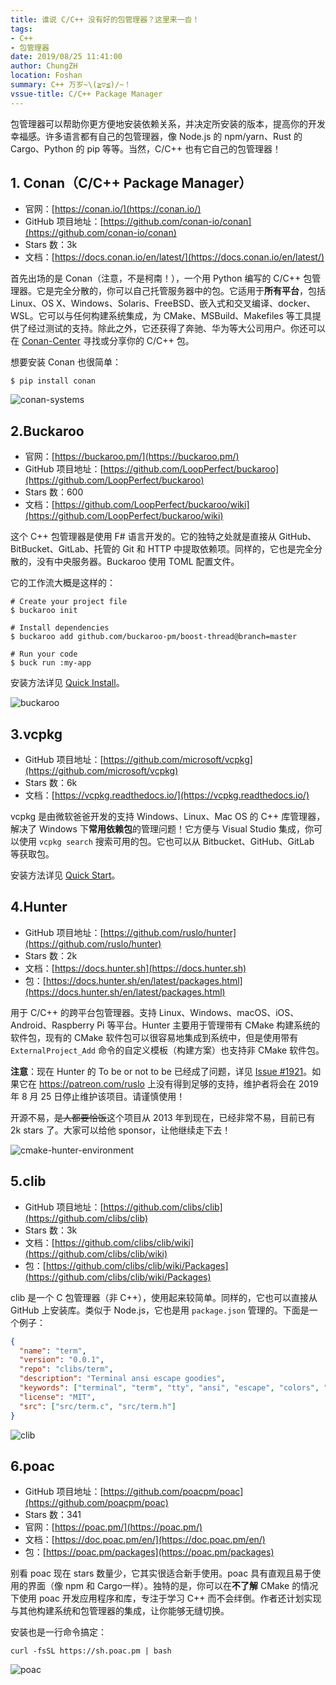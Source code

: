 ```yaml
---
title: 谁说 C/C++ 没有好的包管理器？这里来一沓！
tags: 
- C++
- 包管理器
date: 2019/08/25 11:41:00
author: ChungZH
location: Foshan
summary: C++ 万岁~\(≧▽≦)/~！
vssue-title: C/C++ Package Manager
---
```


包管理器可以帮助你更方便地安装依赖关系，并决定所安装的版本，提高你的开发幸福感。许多语言都有自己的包管理器，像 Node.js 的 npm/yarn、Rust 的 Cargo、Python 的 pip 等等。当然，C/C++ 也有它自己的包管理器！

## 1. Conan（C/C++ Package Manager）

- 官网：[https://conan.io/](https://conan.io/)
- GitHub 项目地址：[https://github.com/conan-io/conan](https://github.com/conan-io/conan)
- Stars 数：3k
- 文档：[https://docs.conan.io/en/latest/](https://docs.conan.io/en/latest/)

首先出场的是 Conan（注意，不是柯南！），一个用 Python 编写的 C/C++ 包管理器。它是完全分散的，你可以自己托管服务器中的包。它适用于**所有平台**，包括 Linux、OS X、Windows、Solaris、FreeBSD、嵌入式和交叉编译、docker、WSL。它可以与任何构建系统集成，为 CMake、MSBuild、Makefiles 等工具提供了经过测试的支持。除此之外，它还获得了奔驰、华为等大公司用户。你还可以在 [Conan-Center](https://bintray.com/conan/conan-center) 寻找或分享你的 C/C++ 包。

想要安装 Conan 也很简单：

```shell
$ pip install conan
```

![conan-systems](https://czh-img.oss-cn-shenzhen.aliyuncs.com/blog/code/c-cpp-package-manager/conan-systems.png)

## 2.Buckaroo

- 官网：[https://buckaroo.pm/](https://buckaroo.pm/)
- GitHub 项目地址：[https://github.com/LoopPerfect/buckaroo](https://github.com/LoopPerfect/buckaroo)
- Stars 数：600
- 文档：[https://github.com/LoopPerfect/buckaroo/wiki](https://github.com/LoopPerfect/buckaroo/wiki)

这个 C++ 包管理器是使用 F# 语言开发的。它的独特之处就是直接从 GitHub、BitBucket、GitLab、托管的 Git 和 HTTP 中提取依赖项。同样的，它也是完全分散的，没有中央服务器。Buckaroo 使用 TOML 配置文件。

它的工作流大概是这样的：

```shell
# Create your project file
$ buckaroo init

# Install dependencies
$ buckaroo add github.com/buckaroo-pm/boost-thread@branch=master

# Run your code
$ buck run :my-app
```

安装方法详见 [Quick Install](https://github.com/LoopPerfect/buckaroo#quick-install)。

![buckaroo](https://czh-img.oss-cn-shenzhen.aliyuncs.com/blog/code/c-cpp-package-manager/how-buckaroo-works.png)

## 3.vcpkg

- GitHub 项目地址：[https://github.com/microsoft/vcpkg](https://github.com/microsoft/vcpkg)
- Stars 数：6k
- 文档：[https://vcpkg.readthedocs.io/](https://vcpkg.readthedocs.io/)

vcpkg 是由微软爸爸开发的支持 Windows、Linux、Mac OS 的 C++ 库管理器，解决了 Windows 下**常用依赖包**的管理问题！它方便与 Visual Studio 集成，你可以使用 `vcpkg search` 搜索可用的包。它也可以从 Bitbucket、GitHub、GitLab 等获取包。

安装方法详见 [Quick Start](https://github.com/microsoft/vcpkg#quick-start)。

## 4.Hunter

- GitHub 项目地址：[https://github.com/ruslo/hunter](https://github.com/ruslo/hunter)
- Stars 数：2k
- 文档：[https://docs.hunter.sh](https://docs.hunter.sh)
- 包：[https://docs.hunter.sh/en/latest/packages.html](https://docs.hunter.sh/en/latest/packages.html)

用于 C/C++ 的跨平台包管理器。支持 Linux、Windows、macOS、iOS、Android、Raspberry Pi 等平台。Hunter 主要用于管理带有 CMake 构建系统的软件包，现有的 CMake 软件包可以很容易地集成到系统中，但是使用带有 `ExternalProject_Add` 命令的自定义模板（构建方案）也支持非 CMake 软件包。

**注意**：现在 Hunter 的 To be or not to be 已经成了问题，详见 [Issue #1921](https://github.com/ruslo/hunter/issues/1921)。如果它在 https://patreon.com/ruslo 上没有得到足够的支持，维护者将会在 2019 年 8 月 25 日停止维护该项目。请谨慎使用！

开源不易，~~是人都要恰饭~~这个项目从 2013 年到现在，已经非常不易，目前已有 2k stars 了。大家可以给他 sponsor，让他继续走下去！

![cmake-hunter-environment](https://czh-img.oss-cn-shenzhen.aliyuncs.com/blog/code/c-cpp-package-manager/cmake-hunter-environment.png)

## 5.clib

- GitHub 项目地址：[https://github.com/clibs/clib](https://github.com/clibs/clib)
- Stars 数：3k
- 文档：[https://github.com/clibs/clib/wiki](https://github.com/clibs/clib/wiki)
- 包：[https://github.com/clibs/clib/wiki/Packages](https://github.com/clibs/clib/wiki/Packages)

clib 是一个 C 包管理器（非 C++），使用起来较简单。同样的，它也可以直接从 GitHub 上安装库。类似于 Node.js，它也是用 `package.json` 管理的。下面是一个例子：

```json
{
  "name": "term",
  "version": "0.0.1",
  "repo": "clibs/term",
  "description": "Terminal ansi escape goodies",
  "keywords": ["terminal", "term", "tty", "ansi", "escape", "colors", "console"],
  "license": "MIT",
  "src": ["src/term.c", "src/term.h"]
}
```

![clib](https://czh-img.oss-cn-shenzhen.aliyuncs.com/blog/code/c-cpp-package-manager/clib.png)

## 6.poac

- GitHub 项目地址：[https://github.com/poacpm/poac](https://github.com/poacpm/poac)
- Stars 数：341
- 官网：[https://poac.pm/](https://poac.pm/)
- 文档：[https://doc.poac.pm/en/](https://doc.poac.pm/en/)
- 包：[https://poac.pm/packages](https://poac.pm/packages)

别看 poac 现在 stars 数量少，它其实很适合新手使用。poac 具有直观且易于使用的界面（像 npm 和 Cargo一样）。独特的是，你可以在**不了解** CMake 的情况下使用 poac 开发应用程序和库，专注于学习 C++ 而不会绊倒。作者还计划实现与其他构建系统和包管理器的集成，让你能够无缝切换。

安装也是一行命令搞定：

```shell
curl -fsSL https://sh.poac.pm | bash
```

![poac](https://czh-img.oss-cn-shenzhen.aliyuncs.com/blog/code/c-cpp-package-manager/poac.gif)


<Vssue title="C/C++ Package Manager" />